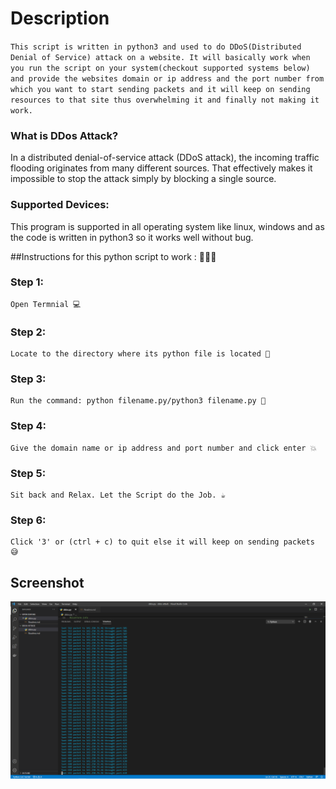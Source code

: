 # Description

`` This script is written in python3 and used to do DDoS(Distributed Denial of Service) attack on a website. It will basically work when you run the script on your system(checkout supported systems below) and provide the websites domain or ip address and the port number from which you want to start sending packets and it will keep on sending resources to that site thus overwhelming it and finally not making it work. ``

### What is DDos Attack?
  In a distributed denial-of-service attack (DDoS attack), the incoming traffic flooding originates from many different sources. That effectively makes it impossible to stop the attack simply by blocking a single source.

### Supported Devices:
 This program is supported in all operating system like linux, windows and as the code is written in python3 so it works well without bug.


##Instructions for this python script to work : 👨🏻‍💻

### Step 1:

    Open Termnial 💻

### Step 2:

    Locate to the directory where its python file is located 📂

### Step 3:

    Run the command: python filename.py/python3 filename.py 🧐

### Step 4:

    Give the domain name or ip address and port number and click enter 💥

### Step 5:

    Sit back and Relax. Let the Script do the Job. ☕

### Step 6: 
    Click '3' or (ctrl + c) to quit else it will keep on sending packets 😅 

## Screenshot

<img src="ddos.png">